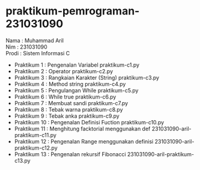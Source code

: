 # praktikum-pemrograman-231031090
<div> Nama : Muhammad Aril </div>
<div> Nim : 231031090 </div>
<div> Prodi : Sistem Informasi C </div>

* Praktikum 1  : Pengenalan Variabel praktikum-c1.py
* Praktikum 2  : Operator praktikum-c2.py
* Praktikum 3  : Rangkaian Karakter (String) praktikum-c3.py
* Praktikum 4  : Method string praktikum-c4.py
* Praktikum 5  : Pengulangan While praktikum-c5.py
* Praktikum 6  : While true praktikum-c6.py
* Praktikum 7  : Membuat sandi praktikum-c7.py
* Praktikum 8  : Tebak warna praktikum-c8.py
* Praktikum 9  : Tebak anka praktikum-c9.py
* Praktikum 10 : Pengenalan Definisi Fuction praktikum-c10.py
* Praktikum 11 : Menghitung facktorial menggunakan def 231031090-aril-praktikum-c11.py
* Praktikum 12 : Pengenalan Range menggunakan definisi 231031090-aril-praktikum-c12.py
* Praktikum 13 : Pengenalan rekursif Fibonacci 231031090-aril-praktikum-c13.py
